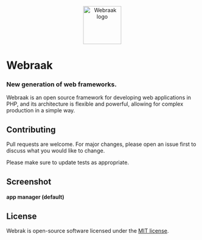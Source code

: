 <p align="center"><a href="https://webraak.ir/" target="_blank" rel="noopener noreferrer"><img width="100" src="https://webraak.ir/logo.png" alt="Webraak logo"></a></p>

# Webraak

### New generation of web frameworks.
Webraak is an open source framework for developing web applications in PHP, and its architecture is flexible and powerful, allowing for complex production in a simple way.


## Contributing
Pull requests are welcome. For major changes, please open an issue first to discuss what you would like to change.

Please make sure to update tests as appropriate.

## Screenshot

#### app manager (default)


## License
Webrak is open-source software licensed under the [MIT license](https://opensource.org/licenses/MIT/).
